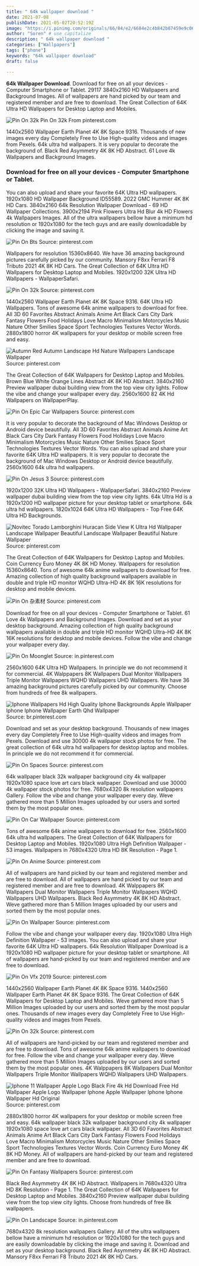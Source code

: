 ```yaml
---
title: " 64k wallpaper download "
date: 2021-07-08
publishDate: 2021-05-02T20:52:19Z
image: "https://i.pinimg.com/originals/66/84/e2/6684e2c4b842b87459e9c06b8effc24c.jpg"
author: "Soren" # use capitalize
description: " 64k wallpaper download "
categories: ["Wallpapers"]
tags: ["phone"]
keywords: "64k wallpaper download"
draft: false

---
```



**64k Wallpaper Download**. Download for free on all your devices - Computer Smartphone or Tablet. 29117 3840x2160 HD Wallpapers and Background Images. All of wallpapers are hand picked by our team and registered member and are free to download. The Great Collection of 64K Ultra HD Wallpapers for Desktop Laptop and Mobiles.

![Pin On 32k](https://i.pinimg.com/originals/20/5b/a6/205ba6b7705401921bf59e1acd603cc7.png "Pin On 32k")
Pin On 32k From pinterest.com


1440x2560 Wallpaper Earth Planet 4K 8K Space 9316. Thousands of new images every day Completely Free to Use High-quality videos and images from Pexels. 64k ultra hd wallpapers. It is very popular to decorate the background of. Black Red Asymmetry 4K 8K HD Abstract. 61 Love 4k Wallpapers and Background Images.

### Download for free on all your devices - Computer Smartphone or Tablet.

You can also upload and share your favorite 64K Ultra HD wallpapers. 1920x1080 HD Wallpaper Background ID55589. 2022 GMC Hummer 4K 8K HD Cars. 3840x2160 64k Resolution Wallpaper Download - 69 HD Wallpaper Collections. 3900x2194 Pink Flowers Ultra Hd Blur 4k HD Flowers 4k Wallpapers Images. All of the ultra wallpapers bellow have a minimum hd resolution or 1920x1080 for the tech guys and are easily downloadable by clicking the image and saving it.


![Pin On Bts](https://i.pinimg.com/originals/cc/c7/83/ccc783f6aa24b72ece1cf3b4439e1210.jpg "Pin On Bts")
Source: pinterest.com

Wallpapers for resolution 15360x8640. We have 36 amazing background pictures carefully picked by our community. Mansory F8xx Ferrari F8 Tributo 2021 4K 8K HD Cars. The Great Collection of 64K Ultra HD Wallpapers for Desktop Laptop and Mobiles. 1920x1200 32K Ultra HD Wallpapers - WallpaperSafari.

![Pin On 32k](https://i.pinimg.com/originals/0b/9a/73/0b9a7399afd8b1666b9e0b00aad59f6f.png "Pin On 32k")
Source: pinterest.com

1440x2560 Wallpaper Earth Planet 4K 8K Space 9316. 64K Ultra HD Wallpapers. Tons of awesome 64k anime wallpapers to download for free. All 3D 60 Favorites Abstract Animals Anime Art Black Cars City Dark Fantasy Flowers Food Holidays Love Macro Minimalism Motorcycles Music Nature Other Smilies Space Sport Technologies Textures Vector Words. 2880x1800 horror 4K wallpapers for your desktop or mobile screen free and easy.

![Autumn Red Autumn Landscape Hd Nature Wallpapers Landscape Wallpaper](https://i.pinimg.com/originals/c0/54/db/c054dbe1e6129e858f55b1ca11ca2e21.jpg "Autumn Red Autumn Landscape Hd Nature Wallpapers Landscape Wallpaper")
Source: pinterest.com

The Great Collection of 64K Wallpapers for Desktop Laptop and Mobiles. Brown Blue White Orange Lines Abstract 4K 8K HD Abstract. 3840x2160 Preview wallpaper dubai building view from the top view city lights. Follow the vibe and change your wallpaper every day. 2560x1600 82 4K Hd Wallpapers on WallpaperPlay.

![Pin On Epic Car Wallpapers](https://i.pinimg.com/originals/c0/ab/69/c0ab69311b2731027eb9834e4cf5f06a.jpg "Pin On Epic Car Wallpapers")
Source: pinterest.com

It is very popular to decorate the background of Mac Windows Desktop or Android device beautifully. All 3D 60 Favorites Abstract Animals Anime Art Black Cars City Dark Fantasy Flowers Food Holidays Love Macro Minimalism Motorcycles Music Nature Other Smilies Space Sport Technologies Textures Vector Words. You can also upload and share your favorite 64K Ultra HD wallpapers. It is very popular to decorate the background of Mac Windows Desktop or Android device beautifully. 2560x1600 64k ultra hd wallpapers.

![Pin On Jesus 3](https://i.pinimg.com/originals/10/f7/23/10f7238e9689d69e4d877870dced7e26.jpg "Pin On Jesus 3")
Source: pinterest.com

1920x1200 32K Ultra HD Wallpapers - WallpaperSafari. 3840x2160 Preview wallpaper dubai building view from the top view city lights. 64k Ultra Hd is a 1920x1200 HD wallpaper picture for your desktop tablet or smartphone. 64k ultra hd wallpapers. 1820x1024 64K Ultra HD Wallpapers - Top Free 64K Ultra HD Backgrounds.

![Novitec Torado Lamborghini Huracan Side View K Ultra Hd Wallpaper Landscape Wallpaper Beautiful Landscape Wallpaper Beautiful Nature Wallpaper](https://i.pinimg.com/originals/82/af/86/82af8627c5894bec196dd2054cd6af3a.jpg "Novitec Torado Lamborghini Huracan Side View K Ultra Hd Wallpaper Landscape Wallpaper Beautiful Landscape Wallpaper Beautiful Nature Wallpaper")
Source: pinterest.com

The Great Collection of 64K Wallpapers for Desktop Laptop and Mobiles. Coin Currency Euro Money 4K 8K HD Money. Wallpapers for resolution 15360x8640. Tons of awesome 64k anime wallpapers to download for free. Amazing collection of high quality background wallpapers available in double and triple HD monitor WQHD Ultra-HD 4K 8K 16K resolutions for desktop and mobile devices.

![Pin On 杂素材](https://i.pinimg.com/originals/fa/2c/2c/fa2c2cb1320bf807d1915a12213266fb.jpg "Pin On 杂素材")
Source: pinterest.com

Download for free on all your devices - Computer Smartphone or Tablet. 61 Love 4k Wallpapers and Background Images. Download and set as your desktop background. Amazing collection of high quality background wallpapers available in double and triple HD monitor WQHD Ultra-HD 4K 8K 16K resolutions for desktop and mobile devices. Follow the vibe and change your wallpaper every day.

![Pin On Moonglet](https://i.pinimg.com/originals/e8/ac/2b/e8ac2bd709cb7861752ff8ad7273948d.png "Pin On Moonglet")
Source: in.pinterest.com

2560x1600 64K Ultra HD Wallpapers. In principle we do not recommend it for commercial. 4K Walppapers 8K Wallpapers Dual Monitor Wallpapers Triple Monitor Wallpapers WQHD Wallpapers UHD Wallpapers. We have 36 amazing background pictures carefully picked by our community. Choose from hundreds of free 8k wallpapers.

![Iphone Wallpapers Hd High Quality Iphone Backgrounds Apple Wallpaper Iphone Iphone Wallpaper Earth Qhd Wallpaper](https://i.pinimg.com/originals/af/13/e2/af13e2e971462dc5d4ca2f6f245b0776.jpg "Iphone Wallpapers Hd High Quality Iphone Backgrounds Apple Wallpaper Iphone Iphone Wallpaper Earth Qhd Wallpaper")
Source: br.pinterest.com

Download and set as your desktop background. Thousands of new images every day Completely Free to Use High-quality videos and images from Pexels. Download and use 30000 4k wallpaper stock photos for free. The great collection of 64k ultra hd wallpapers for desktop laptop and mobiles. In principle we do not recommend it for commercial.

![Pin On Spaces](https://i.pinimg.com/originals/d5/38/23/d53823442cc329e0cfe8dd37cb0669d1.jpg "Pin On Spaces")
Source: pinterest.com

64k wallpaper black 32k wallpaper background city 4k wallpaper 1920x1080 space love art cars black wallpaper. Download and use 30000 4k wallpaper stock photos for free. 7680x4320 8k resolution wallpapers Gallery. Follow the vibe and change your wallpaper every day. Weve gathered more than 5 Million Images uploaded by our users and sorted them by the most popular ones.

![Pin On Car Wallpaper](https://i.pinimg.com/474x/b7/7e/83/b77e83ab12fa3d990626bf3decb2a223.jpg "Pin On Car Wallpaper")
Source: pinterest.com

Tons of awesome 64k anime wallpapers to download for free. 2560x1600 64k ultra hd wallpapers. The Great Collection of 64K Wallpapers for Desktop Laptop and Mobiles. 1920x1080 Ultra High Definition Wallpaper - 53 images. Wallpapers in 7680x4320 Ultra HD 8K Resolution - Page 1.

![Pin On Anime](https://i.pinimg.com/originals/2f/f5/b6/2ff5b6a3a3b229fdd1f15d60452729d6.jpg "Pin On Anime")
Source: pinterest.com

All of wallpapers are hand picked by our team and registered member and are free to download. All of wallpapers are hand picked by our team and registered member and are free to download. 4K Walppapers 8K Wallpapers Dual Monitor Wallpapers Triple Monitor Wallpapers WQHD Wallpapers UHD Wallpapers. Black Red Asymmetry 4K 8K HD Abstract. Weve gathered more than 5 Million Images uploaded by our users and sorted them by the most popular ones.

![Pin On Wallpaper](https://i.pinimg.com/originals/5f/ff/2e/5fff2eb81280cb14467728d6bb5957e0.jpg "Pin On Wallpaper")
Source: pinterest.com

Follow the vibe and change your wallpaper every day. 1920x1080 Ultra High Definition Wallpaper - 53 images. You can also upload and share your favorite 64K Ultra HD wallpapers. 64k Resolution Wallpaper Download is a 1920x1080 HD wallpaper picture for your desktop tablet or smartphone. All of wallpapers are hand-picked by our team and registered member and are free to download.

![Pin On Vfx 2019](https://i.pinimg.com/originals/7f/6d/96/7f6d969d3400cf90f68db4532ec3631b.jpg "Pin On Vfx 2019")
Source: pinterest.com

1440x2560 Wallpaper Earth Planet 4K 8K Space 9316. 1440x2560 Wallpaper Earth Planet 4K 8K Space 9316. The Great Collection of 64K Wallpapers for Desktop Laptop and Mobiles. Weve gathered more than 5 Million Images uploaded by our users and sorted them by the most popular ones. Thousands of new images every day Completely Free to Use High-quality videos and images from Pexels.

![Pin On 32k](https://i.pinimg.com/originals/20/5b/a6/205ba6b7705401921bf59e1acd603cc7.png "Pin On 32k")
Source: pinterest.com

All of wallpapers are hand-picked by our team and registered member and are free to download. Tons of awesome 64k anime wallpapers to download for free. Follow the vibe and change your wallpaper every day. Weve gathered more than 5 Million Images uploaded by our users and sorted them by the most popular ones. 4K Walppapers 8K Wallpapers Dual Monitor Wallpapers Triple Monitor Wallpapers WQHD Wallpapers UHD Wallpapers.

![Iphone 11 Wallpaper Apple Logo Black Fire 4k Hd Download Free Hd Wallpaper Apple Logo Wallpaper Iphone Apple Wallpaper Iphone Iphone Wallpaper Hd Original](https://i.pinimg.com/originals/38/c5/d6/38c5d6845de9260196e22effcf514fa5.jpg "Iphone 11 Wallpaper Apple Logo Black Fire 4k Hd Download Free Hd Wallpaper Apple Logo Wallpaper Iphone Apple Wallpaper Iphone Iphone Wallpaper Hd Original")
Source: pinterest.com

2880x1800 horror 4K wallpapers for your desktop or mobile screen free and easy. 64k wallpaper black 32k wallpaper background city 4k wallpaper 1920x1080 space love art cars black wallpaper. All 3D 60 Favorites Abstract Animals Anime Art Black Cars City Dark Fantasy Flowers Food Holidays Love Macro Minimalism Motorcycles Music Nature Other Smilies Space Sport Technologies Textures Vector Words. Coin Currency Euro Money 4K 8K HD Money. All of wallpapers are hand-picked by our team and registered member and are free to download.

![Pin On Fantasy Wallpapers](https://i.pinimg.com/originals/7e/7c/ac/7e7cacbfe57fa3c8d5247f666c7e2683.png "Pin On Fantasy Wallpapers")
Source: pinterest.com

Black Red Asymmetry 4K 8K HD Abstract. Wallpapers in 7680x4320 Ultra HD 8K Resolution - Page 1. The Great Collection of 64K Wallpapers for Desktop Laptop and Mobiles. 3840x2160 Preview wallpaper dubai building view from the top view city lights. Choose from hundreds of free 8k wallpapers.

![Pin On Landscape](https://i.pinimg.com/originals/66/84/e2/6684e2c4b842b87459e9c06b8effc24c.jpg "Pin On Landscape")
Source: in.pinterest.com

7680x4320 8k resolution wallpapers Gallery. All of the ultra wallpapers bellow have a minimum hd resolution or 1920x1080 for the tech guys and are easily downloadable by clicking the image and saving it. Download and set as your desktop background. Black Red Asymmetry 4K 8K HD Abstract. Mansory F8xx Ferrari F8 Tributo 2021 4K 8K HD Cars.

